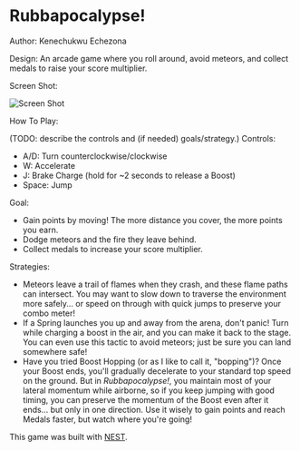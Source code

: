# Rubbapocalypse!

Author: Kenechukwu Echezona

Design: An arcade game where you roll around, avoid meteors, and collect medals to raise your score multiplier.

Screen Shot:

![Screen Shot](screenshot.png)

How To Play:

(TODO: describe the controls and (if needed) goals/strategy.)
Controls:
- A/D: Turn counterclockwise/clockwise
- W: Accelerate
- J: Brake Charge (hold for ~2 seconds to release a Boost)
- Space: Jump

Goal:
- Gain points by moving! The more distance you cover, the more points you earn.
- Dodge meteors and the fire they leave behind.
- Collect medals to increase your score multiplier.

Strategies:
- Meteors leave a trail of flames when they crash, and these flame paths can intersect. You may want to slow down to traverse the environment more safely... or speed on through with quick jumps to preserve your combo meter!
- If a Spring launches you up and away from the arena, don't panic! Turn while charging a boost in the air, and you can make it back to the stage. You can even use this tactic to avoid meteors; just be sure you can land somewhere safe!
- Have you tried Boost Hopping (or as I like to call it, "bopping")? Once your Boost ends, you'll gradually decelerate to your standard top speed on the ground. But in *Rubbapocalypse!*, you maintain most of your lateral momentum while airborne, so if you keep jumping with good timing, you can preserve the momentum of the Boost even after it ends... but only in one direction. Use it wisely to gain points and reach Medals faster, but watch where you're going!

This game was built with [NEST](NEST.md).
